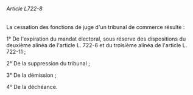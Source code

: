 ###### Article L722-8

La cessation des fonctions de juge d'un tribunal de commerce résulte :

1° De l'expiration du mandat électoral, sous réserve des dispositions du deuxième alinéa de l'article L. 722-6 et du troisième alinéa de l'article L. 722-11 ;

2° De la suppression du tribunal ;

3° De la démission ;

4° De la déchéance.

